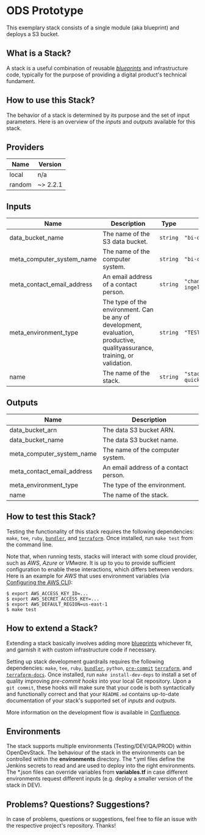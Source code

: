 # ODS Prototype

This exemplary stack consists of a single module (aka blueprint) and deploys a S3 bucket.

## What is a Stack?

A stack is a useful combination of reusable [*blueprints*](https://bitbucket.biscrum.com/projects/INFIAAS) and infrastructure code, typically for the purpose of providing a digital product's technical fundament.

## How to use this Stack?

The behavior of a stack is determined by its purpose and the set of input parameters. Here is an overview of the *inputs* and *outputs* available for this stack.

<!-- BEGINNING OF PRE-COMMIT-TERRAFORM DOCS HOOK -->
## Providers

| Name | Version |
|------|---------|
| local | n/a |
| random | ~> 2.2.1 |

## Inputs

| Name | Description | Type | Default | Required |
|------|-------------|------|---------|:-----:|
| data\_bucket\_name | The name of the S3 data bucket. | `string` | `"bi-qs-demo-quicky"` | no |
| meta\_computer\_system\_name | The name of the computer system. | `string` | `"bi-cs-quickstarter"` | no |
| meta\_contact\_email\_address | An email address of a contact person. | `string` | `"changeme@boehringer-ingelheim.com"` | no |
| meta\_environment\_type | The type of the environment. Can be any of development, evaluation, productive, qualityassurance, training, or validation. | `string` | `"TEST"` | no |
| name | The name of the stack. | `string` | `"stack-aws-bi-quickstarter"` | no |

## Outputs

| Name | Description |
|------|-------------|
| data\_bucket\_arn | The data S3 bucket ARN. |
| data\_bucket\_name | The data S3 bucket name. |
| meta\_computer\_system\_name | The name of the computer system. |
| meta\_contact\_email\_address | An email address of a contact person. |
| meta\_environment\_type | The type of the environment. |
| name | The name of the stack. |

<!-- END OF PRE-COMMIT-TERRAFORM DOCS HOOK -->

## How to test this Stack?


Testing the functionality of this stack requires the following dependencies: `make`, `tee`, `ruby`, [`bundler`](https://bundler.io/), and [`terraform`](https://www.terraform.io/). Once installed, run `make test` from the command line.


Note that, when running tests, stacks will interact with some cloud provider, such as *AWS*, *Azure* or *VMware*. It is up to you to provide sufficient configuration to enable these interactions, which differs between vendors. Here is an example for *AWS* that uses environment variables (via [Configuring the AWS CLI](https://docs.aws.amazon.com/cli/latest/userguide/cli-chap-getting-started.html)):

```
$ export AWS_ACCESS_KEY_ID=...
$ export AWS_SECRET_ACCESS_KEY=...
$ export AWS_DEFAULT_REGION=us-east-1
$ make test
```

## How to extend a Stack?

Extending a stack basically involves adding more [blueprints](https://bitbucket.biscrum.com/projects/INFIAAS) whichever fit, and garnish it with custom infrastructure code if necessary.

Setting up stack development guardrails requires the following dependencies: `make`, `tee`, `ruby`, [`bundler`](https://bundler.io/), `python`, [`pre-commit`](https://pre-commit.com/) [`terraform`](https://www.terraform.io/), and [`terraform-docs`](https://github.com/segmentio/terraform-docs). Once installed, run `make install-dev-deps` to install a set of quality improving *pre-commit hooks* into your local Git repository. Upon a `git commit`, these hooks will make sure that your code is both syntactically and functionally correct and that your `README.md` contains up-to-date documentation of your stack's supported set of *inputs* and *outputs*.

More information on the development flow is available in [Confluence](https://confluence.biscrum.com/pages/viewpage.action?spaceKey=CPIS&title=Contribution+Guide).

## Environments
The stack supports multiple environments (Testing/DEV/QA/PROD) within OpenDevStack. The behaviour of the stack in the environments can be controlled within the **environments** directory.
The *.yml files define the Jenkins secrets to read and are used to deploy into the right environments.
The *.json files can override variables from **variables.tf** in case different environments request different inputs (e.g. deploy a smaller version of the stack in DEV).

## Problems? Questions? Suggestions?

In case of problems, questions or suggestions, feel free to file an issue with the respective project's repository. Thanks!

